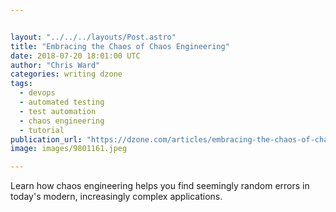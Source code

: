 ```yaml
---


layout: "../../../layouts/Post.astro"
title: "Embracing the Chaos of Chaos Engineering"
date: 2018-07-20 18:01:00 UTC
author: "Chris Ward"
categories: writing dzone
tags:
  - devops
  - automated testing
  - test automation
  - chaos engineering
  - tutorial
publication_url: "https://dzone.com/articles/embracing-the-chaos-of-chaos-engineering"
image: images/9801161.jpeg

---
```

Learn how chaos engineering helps you find seemingly random errors in today's modern, increasingly complex applications.

